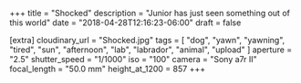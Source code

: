+++
title = "Shocked"
description = "Junior has just seen something out of this world"
date = "2018-04-28T12:16:23-06:00"
draft = false

[extra]
cloudinary_url = "Shocked.jpg"
tags = [
  "dog",
  "yawn",
  "yawning",
  "tired",
  "sun",
  "afternoon",
  "lab",
  "labrador",
  "animal",
  "upload"
]
aperture = "2.5"
shutter_speed = "1/1000"
iso = "100"
camera = "Sony a7r II"
focal_length = "50.0 mm"
height_at_1200 = 857
+++
